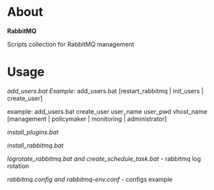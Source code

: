 # About

**RabbitMQ**

Scripts collection for RabbitMQ management

# Usage

*add_users.bat*
*Example:* add_users.bat [restart_rabbitmq | init_users | create_user]

example: add_users.bat create_user user_name user_pwd vhost_name [management | policymaker | monitoring | administrator]

*install_plugins.bat*

*install_rabbitmq.bat*

*logrotate_rabbitmq.bat and create_schedule_task.bat* - rabbitmq log rotation

*rabbitmq.config and rabbitmq-env.conf* - configs example
